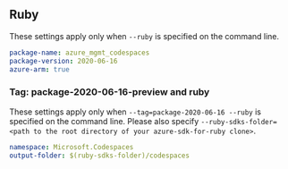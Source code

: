 ## Ruby

These settings apply only when `--ruby` is specified on the command line.

```yaml
package-name: azure_mgmt_codespaces
package-version: 2020-06-16
azure-arm: true
```

### Tag: package-2020-06-16-preview and ruby

These settings apply only when `--tag=package-2020-06-16 --ruby` is specified on the command line.
Please also specify `--ruby-sdks-folder=<path to the root directory of your azure-sdk-for-ruby clone>`.

```yaml $(tag) == 'package-2020-06-16' && $(ruby)
namespace: Microsoft.Codespaces
output-folder: $(ruby-sdks-folder)/codespaces
```
